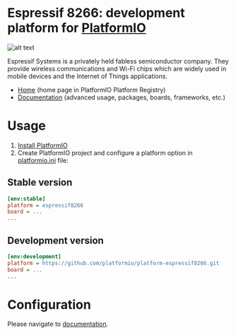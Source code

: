 # Espressif 8266: development platform for [PlatformIO](http://platformio.org)

![alt text](https://github.com/platformio/platform-espressif8266/workflows/Examples/badge.svg "Espressif 8266 development platform")

Espressif Systems is a privately held fabless semiconductor company. They provide wireless communications and Wi-Fi chips which are widely used in mobile devices and the Internet of Things applications.

* [Home](http://platformio.org/platforms/espressif8266) (home page in PlatformIO Platform Registry)
* [Documentation](http://docs.platformio.org/page/platforms/espressif8266.html) (advanced usage, packages, boards, frameworks, etc.)

# Usage

1. [Install PlatformIO](http://platformio.org)
2. Create PlatformIO project and configure a platform option in [platformio.ini](http://docs.platformio.org/page/projectconf.html) file:

## Stable version

```ini
[env:stable]
platform = espressif8266
board = ...
...
```

## Development version

```ini
[env:development]
platform = https://github.com/platformio/platform-espressif8266.git
board = ...
...
```

# Configuration

Please navigate to [documentation](http://docs.platformio.org/page/platforms/espressif8266.html).
